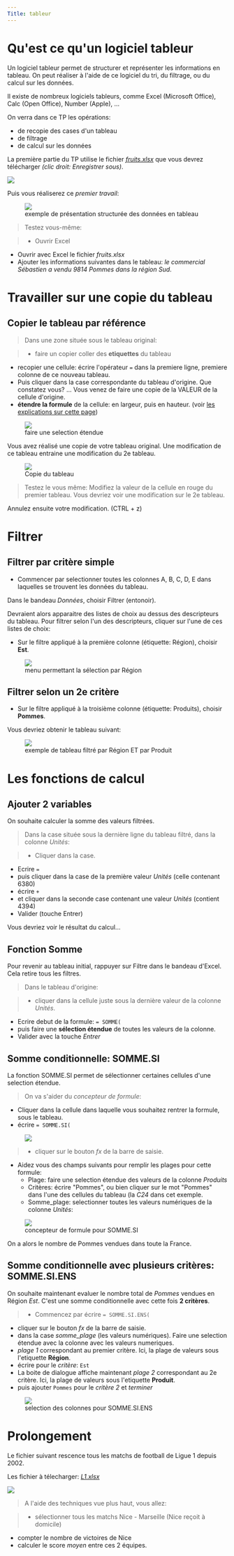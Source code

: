 ```yaml
---
Title: tableur
---
```


# Qu'est ce qu'un logiciel tableur
Un logiciel tableur permet de structurer et représenter les informations en tableau. On peut réaliser à l'aide de ce logiciel du tri, du filtrage, ou du calcul sur les données.

Il existe de nombreux logiciels tableurs, comme Excel (Microsoft Office), Calc (Open Office), Number (Apple), ...

On verra dans ce TP les opérations:

* de recopie des cases d'un tableau
* de filtrage
* de calcul sur les données

La première partie du TP utilise le fichier <a href="../datas/fruits.xlsx" target="blank"><i>fruits.xlsx</i></a> que vous devrez télécharger *(clic droit: Enregistrer sous)*. 

<a href="../datas/fruits.xlsx" target="blank"><img src="/images/download.png"></a> 

Puis vous réaliserez ce *premier travail*:

<figure>
<div>
<img src="../images/tableau_orig.png">
<figcaption>exemple de présentation structurée des données en tableau</figcaption>
</div>
</figure>

> Testez vous-même:

> * Ouvrir Excel
* Ouvrir avec Excel le fichier *fruits.xlsx*
* Ajouter les informations suivantes dans le tableau: *le commercial Sébastien a vendu 9814 Pommes dans la région Sud*.

<!--
# La notion de variable
Dans le tableur, une cellule EST une variable.

On peut accéder à la valeur d'une cellule à partir de ses coordonnées. C'est equivalent au nom de la variable que l'on a vu pour le langage Python.

## Copie par valeur

> Testez vous-même:


> * Dans la case **jaune**, de coordonnée **H2**, vous allez copier-coller le contenu de la cellule **C5**: 
> 	* Faites un clic droit dans la cellule **C5**. Choisir *copier*
>	* Faites un clic droit dans le cellule **H2**. Choisir *collage special*, puis *valeur*.
* Modifier alors le mot écrit dans la case **C5**: Est-ce que cela modifie le contenu de la case **C5**?

## Copie par référence

> Testez vous-même:


> * Dans la case **rose**, de coordonnée **I2**, vous allez copier-coller la référence de la cellule **C5**: 
> 	* écrire `=` dans la cellule **I2**
>	* puis cliquer dans le cellule **C5**.  Valider (touche Entrer).
* Modifier alors le mot écrit dans la case **C5**: Est-ce que cela modifie le contenu de la case **C5**?

Que remarque t-on? 

*Cette fois, le contenu de la cellule se met automatiquement à jour: dès que l'on saisie et valide une entrée, toute la feuille est recalculée, et les cellules copiées par référence sont modifiées.*

-->
# Travailler sur une copie du tableau

## Copier le tableau par référence
> Dans une zone située sous le tableau original: 

> * faire un copier coller des **etiquettes** du tableau
* recopier une cellule: écrire l'opérateur `=` dans la premiere ligne, premiere colonne de ce nouveau tableau. 
* Puis cliquer dans la case correspondante du tableau d'origine. Que constatez vous? ... Vous venez de faire une copie de la VALEUR de la cellule d'origine.
* **étendre la formule** de la cellule: en largeur, puis en hauteur. (voir <a href="https://www.cours-gratuit.com/tutoriel-excel/tutoriel-excel-comment-etendre-une-formule#:~:text=Vous%20devez%20faire%20ce%20qui,en%20une%20croix%20noire%20%C3%A9paisse." target="blank">les explications sur cette page</a>)

<figure>
<div>
<img src = "../images/select.gif" >
<figcaption>faire une selection étendue</figcaption>
</div>
</figure>

Vous avez réalisé une copie de votre tableau original. Une modification de ce tableau entraine une modification du 2e tableau.

<figure>
<div>
<img src="../images/copie_tab.png">
<figcaption>Copie du tableau</figcaption>
</div>
</figure>

> Testez le vous même: Modifiez la valeur de la cellule en rouge du premier tableau. Vous devriez voir une modification sur le 2e tableau.

Annulez ensuite votre modification. (CTRL + z)


# Filtrer 
## Filtrer par critère simple
* Commencer par selectionner toutes les colonnes A, B, C, D, E dans laquelles se trouvent les données du tableau.

Dans le bandeau *Données*, choisir Filtrer (entonoir).

Devraient alors apparaitre des listes de choix au dessus des descripteurs du tableau. Pour filtrer selon l'un des descripteurs, cliquer sur l'une de ces listes de choix:

* Sur le filtre appliqué à la première colonne (étiquette: Région), choisir **Est**.

<figure>
<div>
<img src="../images/filtrer.png">
<figcaption>menu permettant la sélection par Région</figcaption>
</div>
</figure>

## Filtrer selon un 2e critère
* Sur le filtre appliqué à la troisième colonne (étiquette: Produits), choisir **Pommes**.

Vous devriez obtenir le tableau suivant:

<figure>
<div>
<img src="../images/tableau_tri.png">
<figcaption>exemple de tableau filtré par Région ET par Produit</figcaption>
</div>
</figure>



# Les fonctions de calcul
## Ajouter 2 variables
On souhaite calculer la somme des valeurs filtrées.

> Dans la case située sous la dernière ligne du tableau filtré, dans la colonne *Unités*: 

> * Cliquer dans la case.
* Ecrire `=`
* puis cliquer dans la case de la première valeur *Unités* (celle contenant 6380)
* écrire `+`
* et cliquer dans la seconde case contenant une valeur *Unités* (contient 4394)
* Valider (touche Entrer)

Vous devriez voir le résultat du calcul...

## Fonction Somme
Pour revenir au tableau initial, rappuyer sur Filtre dans le bandeau d'Excel.
<br>Cela retire tous les filtres.

> Dans le tableau d'origine: 

> * cliquer dans la cellule juste sous la dernière valeur de la colonne *Unités*. 
* Ecrire debut de la formule: `= SOMME(` 
* puis faire une **sélection étendue** de toutes les valeurs de la colonne. 
* Valider avec la touche *Entrer*

## Somme conditionnelle: SOMME.SI
La fonction SOMME.SI permet de sélectionner certaines cellules d'une selection étendue.

> On va s'aider du *concepteur de formule*:

* Cliquer dans la cellule dans laquelle vous souhaitez rentrer la formule, sous le tableau.
* écrire `= SOMME.SI(`

<figure>
<div>
<img src="../images/cadre_tab.png">
<figcaption></figcaption>
</div>
</figure>

> * cliquer sur le bouton *fx* de la barre de saisie.
* Aidez vous des champs suivants pour remplir les plages pour cette formule:
	* Plage: faire une selection étendue des valeurs de la colonne *Produits*
	* Critères: écrire "Pommes", ou bien cliquer sur le mot "Pommes" dans l'une des cellules du tableau (la *C24* dans cet exemple.
	* Somme_plage: selectionner toutes les valeurs numériques de la colonne *Unités*:

<figure>
<div>
<img src="../images/sommesi.png">
<figcaption>concepteur de formule pour SOMME.SI</figcaption>
</div>
</figure>

On a alors le nombre de Pommes vendues dans toute la France.

## Somme conditionnelle avec plusieurs critères: SOMME.SI.ENS
On souhaite maintenant evaluer le nombre total de *Pommes* vendues en Région *Est*. C'est une somme conditionnelle avec cette fois **2 critères**.



> * Commencez par écrire `= SOMME.SI.ENS(`
* cliquer sur le bouton *fx* de la barre de saisie.
* dans la case *somme_plage* (les valeurs numériques). Faire une selection étendue avec la colonne avec les valeurs numeriques.
* *plage 1* correspondant au premier critère. Ici, la plage de valeurs sous l'etiquette **Région**. 
* écrire pour le *critère*: `Est`
* La boite de dialogue affiche maintenant *plage 2* correspondant au 2e critère. Ici, la plage de valeurs sous l'etiquette **Produit**.
* puis ajouter `Pommes` pour le *critère 2* et *terminer*

<figure>
<div>
<img src="../images/sommesiens.png">
<figcaption>selection des colonnes pour SOMME.SI.ENS</figcaption>
</div>
</figure>




# Prolongement
Le fichier suivant rescence tous les matchs de football de Ligue 1 depuis 2002.

Les fichier à télecharger: <a href="../datas/L1.xlsx" target="blank"><i>L1.xlsx</i></a> 

<a href="../datas/L1.xlsx" target="blank"><img src="/images/download.png"></a> 

> A l'aide des techniques vue plus haut, vous allez:

> * sélectionner tous les matchs Nice - Marseille (Nice reçoit à domicile)
* compter le nombre de victoires de Nice
* calculer le score *moyen* entre ces 2 équipes.





